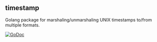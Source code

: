 timestamp
---------

Golang package for marshaling/unmarshaling UNIX timestamps to/from multiple formats.

[![GoDoc](https://godoc.org/github.com/augurycom/timestamp?status.svg)](https://godoc.org/github.com/augurycom/timestamp)
